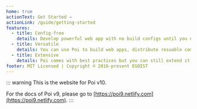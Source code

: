 ```yaml
---
home: true
actionText: Get Started →
actionLink: /guide/getting-started
features:
  - title: Config-free
    details: Develop powerful web app with no build configs until you need.
  - title: Versatile
    details: You can use Poi to build web apps, distribute resuable components, bundle Electron apps et al.
  - title: Extensive
    details: Poi comes with best practices but you can still extend it to any shape you like via config file or Node.js API.
footer: MIT Licensed | Copyright © 2016-present EGOIST
---
```


::: warning
This is the website for Poi v10.

For the docs of Poi v9, please go to [https://poi9.netlify.com](https://poi9.netlify.com).
:::